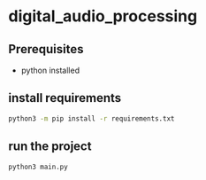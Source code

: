 # digital_audio_processing

## Prerequisites
- python installed

## install requirements
```bash
python3 -m pip install -r requirements.txt
```

## run the project
```bash
python3 main.py
```
